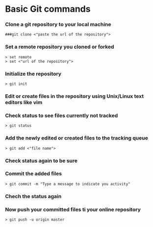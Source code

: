 # Basic Git commands

### Clone a git repository to your local machine
```
###git clone <"paste the url of the repository">
```

### Set a remote repository you cloned or forked
```
> set remote
> set <"url of the repository">
```

### Initialize the repository
```
> git init
```

### Edit or create files in the repository using Unix/Linux text editors like vim

### Check status to see files currently not tracked
```
> git status
```

### Add the newly edited or created files to the tracking queue
```
> git add <"file name">
```

### Check status again to be sure

### Commit the added files
```
> git commit -m "Type a message to indicate you activity"
```

### Chech the status again

### Now push your committed files ti your online repository
```
> git push -u origin master
```
